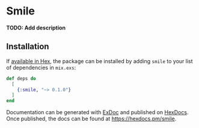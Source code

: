 # Smile

**TODO: Add description**

## Installation

If [available in Hex](https://hex.pm/docs/publish), the package can be installed
by adding `smile` to your list of dependencies in `mix.exs`:

```elixir
def deps do
  [
    {:smile, "~> 0.1.0"}
  ]
end
```

Documentation can be generated with [ExDoc](https://github.com/elixir-lang/ex_doc)
and published on [HexDocs](https://hexdocs.pm). Once published, the docs can
be found at <https://hexdocs.pm/smile>.

